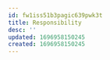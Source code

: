 ```yaml
---
id: fw1iss51b3pagic639pwk3t
title: Responsibility
desc: ''
updated: 1696958150245
created: 1696958150245
---
```

